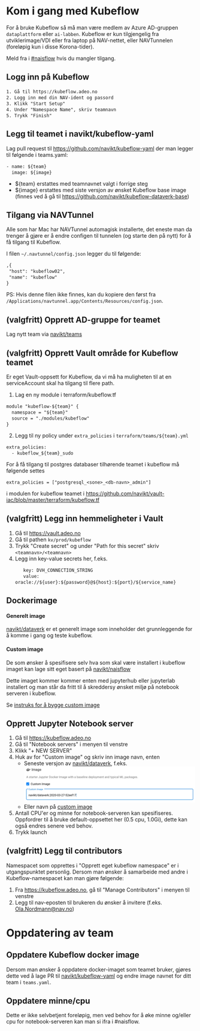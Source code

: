 # Kom i gang med Kubeflow

For å bruke Kubeflow så må man være medlem av Azure AD-gruppen `dataplattform` eller `ai-labben`. Kubeflow er kun
tilgjengelig fra utviklerimage/VDI eller fra laptop på NAV-nettet, eller NAVTunnelen (foreløpig kun i disse Korona-tider).

Meld fra i [#naisflow](https://nav-it.slack.com/archives/CGRMQHT50) hvis du mangler tilgang.

## Logg inn på Kubeflow
```
1. Gå til https://kubeflow.adeo.no
2. Logg inn med din NAV-ident og passord
3. Klikk "Start Setup"
4. Under "Namespace Name", skriv teamnavn
5. Trykk "Finish"
```

## Legg til teamet i navikt/kubeflow-yaml
Lag pull request til https://github.com/navikt/kubeflow-yaml der man legger til følgende i teams.yaml:
```
- name: ${team}
  image: ${image}
```
- ${team} erstattes med teamnavnet valgt i forrige steg 
- ${image} erstattes med siste versjon av ønsket Kubeflow base image (finnes ved å gå til https://github.com/navikt/kubeflow-dataverk-base)

## Tilgang via NAVTunnel

Alle som har Mac har NAVTunnel automagisk installerte, det eneste man da trenger å gjøre er å endre configen til
tunnelen (og starte den på nytt) for å få tilgang til Kubeflow.

I filen `~/.navtunnel/config.json` legger du til følgende:
```
,{
 "host": "kubeflow02",
 "name": "kubeflow"
}
```

PS: Hvis denne filen ikke finnes, kan du kopiere den først fra
`/Applications/navtunnel.app/Contents/Resources/config.json`.

## (valgfritt) Opprett AD-gruppe for teamet
Lag nytt team via [navikt/teams](https://github.com/navikt/teams)

## (valgfritt) Opprett Vault område for Kubeflow teamet
Er eget Vault-oppsett for Kubeflow, da vi må ha muligheten til at en serviceAccount skal ha tilgang til flere path.

1. Lag en ny module i terraform/kubeflow.tf
```
module "kubeflow-${team}" {
  namespace = "${team}"
  source = "./modules/kubeflow"
}
```

2. Legg til ny policy under `extra_policies` i `terraform/teams/${team}.yml`
```
extra_policies:
  - kubeflow_${team}_sudo
```

For å få tilgang til postgres databaser tilhørende teamet i kubeflow må følgende settes
```
extra_policies = ["postgresql_<sone>_<db-navn>_admin"]
```
i modulen for kubeflow teamet i https://github.com/navikt/vault-iac/blob/master/terraform/kubeflow.tf

## (valgfritt) Legg inn hemmeligheter i Vault
1. Gå til https://vault.adeo.no
2. Gå til pathen `kv/prod/kubeflow`
3. Trykk "Create secret" og under "Path for this secret" skriv `<teamnavn>/<teamnavn>`
4. Legg inn key-value secrets her, f.eks.
   ```
      key: DVH_CONNECTION_STRING
      value: oracle://${user}:${password}@${host}:${port}/${service_name}
   ```

## Dockerimage

#### Generelt image
[navikt/dataverk](https://hub.docker.com/r/navikt/dataverk/tags) er
et generelt image som inneholder det grunnleggende for å komme
i gang og teste kubeflow.

#### Custom image
De som ønsker å spesifisere selv hva som skal være installert
i kubeflow imaget kan lage sitt eget basert på
[navikt/naisflow](https://hub.docker.com/r/navikt/naisflow/tags)

Dette imaget kommer kommer enten med jupyterhub eller jupyterlab installert
og man står da fritt til å skreddersy ønsket miljø på notebook serveren i kubeflow.

Se [instruks for å bygge custom image](build-custom-image.md)

## Opprett Jupyter Notebook server
1. Gå til https://kubeflow.adeo.no
2. Gå til "Notebook servers" i menyen til venstre
3. Klikk "+ NEW SERVER"
4. Huk av for "Custom image" og skriv inn image navn, enten 
    - Seneste versjon av [navikt/dataverk](https://hub.docker.com/r/navikt/naisflow/tags), f.eks.
    ![Valgfritt Jupyter Docker Image](custom-jupyter-image.PNG)
    - Eller navn på [custom image](build-custom-image.md) 
5. Antall CPU'er og minne for notebook-serveren kan spesifiseres. Oppfordrer til å bruke default-oppsettet her (0.5 cpu, 1.0Gi), dette kan også endres senere ved behov.
6. Trykk launch

## (valgfritt) Legg til contributors
Namespacet som opprettes i "Opprett eget kubeflow namespace" er i utgangspunktet personlig. Dersom man ønsker å samarbeide med andre i Kubeflow-namespacet kan man gjøre følgende:

1. Fra https://kubeflow.adeo.no, gå til "Manage Contributors" i menyen til venstre
2. Legg til nav-eposten til brukeren du ønsker å invitere (f.eks. Ola.Nordmann@nav.no)

# Oppdatering av team

## Oppdatere Kubeflow docker image

Dersom man ønsker å oppdatere docker-imaget som teamet bruker, gjøres dette ved å lage PR til [navikt/kubeflow-yaml](https://github.com/navikt/kubeflow-yaml) og endre image navnet for ditt team i `teams.yaml`.

## Oppdatere minne/cpu

Dette er ikke selvbetjent foreløpig, men ved behov for å øke minne og/eller cpu for notebook-serveren kan man si ifra i #naisflow.
